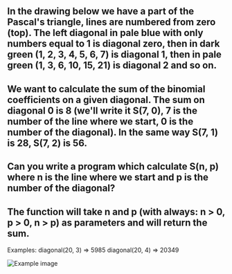 ## In the drawing below we have a part of the Pascal's triangle, lines are numbered from zero (top). The left diagonal in pale blue with only numbers equal to 1 is diagonal zero, then in dark green (1, 2, 3, 4, 5, 6, 7) is diagonal 1, then in pale green (1, 3, 6, 10, 15, 21) is diagonal 2 and so on.

## We want to calculate the sum of the binomial coefficients on a given diagonal. The sum on diagonal 0 is 8 (we'll write it S(7, 0), 7 is the number of the line where we start, 0 is the number of the diagonal). In the same way S(7, 1) is 28, S(7, 2) is 56.

## Can you write a program which calculate S(n, p) where n is the line where we start and p is the number of the diagonal?

## The function will take n and p (with always: n > 0, p > 0, n > p) as parameters and will return the sum.

Examples:
diagonal(20, 3) => 5985
diagonal(20, 4) => 20349

![Example image](http://i.imgur.com/eUGaNvIm.jpg)